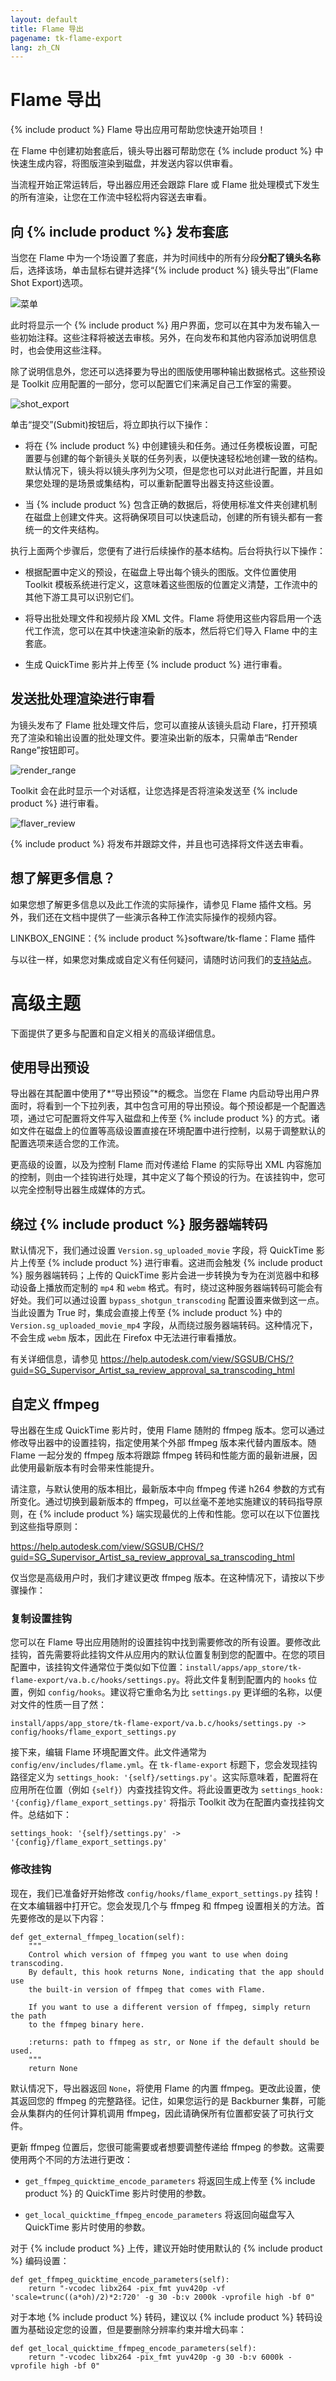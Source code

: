 ```yaml
---
layout: default
title: Flame 导出
pagename: tk-flame-export
lang: zh_CN
---
```


# Flame 导出

{% include product %} Flame 导出应用可帮助您快速开始项目！

在 Flame 中创建初始套底后，镜头导出器可帮助您在 {% include product %} 中快速生成内容，将图版渲染到磁盘，并发送内容以供审看。

当流程开始正常运转后，导出器应用还会跟踪 Flare 或 Flame 批处理模式下发生的所有渲染，让您在工作流中轻松将内容送去审看。

## 向 {% include product %} 发布套底

当您在 Flame 中为一个场设置了套底，并为时间线中的所有分段**分配了镜头名称**后，选择该场，单击鼠标右键并选择“{% include product %} 镜头导出”(Flame Shot Export)选项。

![菜单](../images/apps/flame-export-menu.png)

此时将显示一个 {% include product %} 用户界面，您可以在其中为发布输入一些初始注释。这些注释将被送去审核。另外，在向发布和其他内容添加说明信息时，也会使用这些注释。

除了说明信息外，您还可以选择要为导出的图版使用哪种输出数据格式。这些预设是 Toolkit 应用配置的一部分，您可以配置它们来满足自己工作室的需要。

![shot_export](../images/apps/flame-export-shot_export.png)

单击“提交”(Submit)按钮后，将立即执行以下操作：

- 将在 {% include product %} 中创建镜头和任务。通过任务模板设置，可配置要与创建的每个新镜头关联的任务列表，以便快速轻松地创建一致的结构。默认情况下，镜头将以镜头序列为父项，但是您也可以对此进行配置，并且如果您处理的是场景或集结构，可以重新配置导出器支持这些设置。

- 当 {% include product %} 包含正确的数据后，将使用标准文件夹创建机制在磁盘上创建文件夹。这将确保项目可以快速启动，创建的所有镜头都有一套统一的文件夹结构。

执行上面两个步骤后，您便有了进行后续操作的基本结构。后台将执行以下操作：

- 根据配置中定义的预设，在磁盘上导出每个镜头的图版。文件位置使用 Toolkit 模板系统进行定义，这意味着这些图版的位置定义清楚，工作流中的其他下游工具可以识别它们。

- 将导出批处理文件和视频片段 XML 文件。Flame 将使用这些内容启用一个迭代工作流，您可以在其中快速渲染新的版本，然后将它们导入 Flame 中的主套底。

- 生成 QuickTime 影片并上传至 {% include product %} 进行审看。


## 发送批处理渲染进行审看

为镜头发布了 Flame 批处理文件后，您可以直接从该镜头启动 Flare，打开预填充了渲染和输出设置的批处理文件。要渲染出新的版本，只需单击“Render Range”按钮即可。

![render_range](../images/apps/flame-export-render_range.png)

Toolkit 会在此时显示一个对话框，让您选择是否将渲染发送至 {% include product %} 进行审看。

![flaver_review](../images/apps/flame-export-flare_review.png)

{% include product %} 将发布并跟踪文件，并且也可选择将文件送去审看。

## 想了解更多信息？

如果您想了解更多信息以及此工作流的实际操作，请参见 Flame 插件文档。另外，我们还在文档中提供了一些演示各种工作流实际操作的视频内容。

LINKBOX_ENGINE：{% include product %}software/tk-flame：Flame 插件

与以往一样，如果您对集成或自定义有任何疑问，请随时访问我们的[支持站点](https://knowledge.autodesk.com/zh-hans/contact-support)。

# 高级主题

下面提供了更多与配置和自定义相关的高级详细信息。

## 使用导出预设

导出器在其配置中使用了*“导出预设”*的概念。当您在 Flame 内启动导出用户界面时，将看到一个下拉列表，其中包含可用的导出预设。每个预设都是一个配置选项，通过它可配置将文件写入磁盘和上传至 {% include product %} 的方式。诸如文件在磁盘上的位置等高级设置直接在环境配置中进行控制，以易于调整默认的配置选项来适合您的工作流。

更高级的设置，以及为控制 Flame 而对传递给 Flame 的实际导出 XML 内容施加的控制，则由一个挂钩进行处理，其中定义了每个预设的行为。在该挂钩中，您可以完全控制导出器生成媒体的方式。

## 绕过 {% include product %} 服务器端转码
默认情况下，我们通过设置 `Version.sg_uploaded_movie` 字段，将 QuickTime 影片上传至 {% include product %} 进行审看。这进而会触发 {% include product %} 服务器端转码；上传的 QuickTime 影片会进一步转换为专为在浏览器中和移动设备上播放而定制的 `mp4` 和 `webm` 格式。有时，绕过这种服务器端转码可能会有好处。我们可以通过设置 `bypass_shotgun_transcoding` 配置设置来做到这一点。当此设置为 True 时，集成会直接上传至 {% include product %} 中的 `Version.sg_uploaded_movie_mp4` 字段，从而绕过服务器端转码。这种情况下，不会生成 `webm` 版本，因此在 Firefox 中无法进行审看播放。

有关详细信息，请参见 https://help.autodesk.com/view/SGSUB/CHS/?guid=SG_Supervisor_Artist_sa_review_approval_sa_transcoding_html

## 自定义 ffmpeg

导出器在生成 QuickTime 影片时，使用 Flame 随附的 ffmpeg 版本。您可以通过修改导出器中的设置挂钩，指定使用某个外部 ffmpeg 版本来代替内置版本。随 Flame 一起分发的 ffmpeg 版本将跟踪 ffmpeg 转码和性能方面的最新进展，因此使用最新版本有时会带来性能提升。

请注意，与默认使用的版本相比，最新版本中向 ffmpeg 传递 h264 参数的方式有所变化。通过切换到最新版本的 ffmpeg，可以丝毫不差地实施建议的转码指导原则，在 {% include product %} 端实现最优的上传和性能。您可以在以下位置找到这些指导原则：

https://help.autodesk.com/view/SGSUB/CHS/?guid=SG_Supervisor_Artist_sa_review_approval_sa_transcoding_html

仅当您是高级用户时，我们才建议更改 ffmpeg 版本。在这种情况下，请按以下步骤操作：

### 复制设置挂钩

您可以在 Flame 导出应用随附的设置挂钩中找到需要修改的所有设置。要修改此挂钩，首先需要将此挂钩文件从应用内的默认位置复制到您的配置中。在您的项目配置中，该挂钩文件通常位于类似如下位置：`install/apps/app_store/tk-flame-export/va.b.c/hooks/settings.py`。将此文件复制到配置内的 `hooks` 位置，例如 `config/hooks`。建议将它重命名为比 `settings.py` 更详细的名称，以便对文件的性质一目了然：

```
install/apps/app_store/tk-flame-export/va.b.c/hooks/settings.py -> config/hooks/flame_export_settings.py
```

接下来，编辑 Flame 环境配置文件。此文件通常为 `config/env/includes/flame.yml`。在 `tk-flame-export` 标题下，您会发现挂钩路径定义为 `settings_hook: '{self}/settings.py'`。这实际意味着，配置将在应用所在位置（例如 `{self}`）内查找挂钩文件。将此设置更改为 `settings_hook: '{config}/flame_export_settings.py'` 将指示 Toolkit 改为在配置内查找挂钩文件。总结如下：

```
settings_hook: '{self}/settings.py' -> '{config}/flame_export_settings.py'
```

### 修改挂钩

现在，我们已准备好开始修改 `config/hooks/flame_export_settings.py` 挂钩！在文本编辑器中打开它。您会发现几个与 ffmpeg 和 ffmpeg 设置相关的方法。首先要修改的是以下内容：

```
def get_external_ffmpeg_location(self):
    """
    Control which version of ffmpeg you want to use when doing transcoding.
    By default, this hook returns None, indicating that the app should use
    the built-in version of ffmpeg that comes with Flame.

    If you want to use a different version of ffmpeg, simply return the path
    to the ffmpeg binary here.

    :returns: path to ffmpeg as str, or None if the default should be used.
    """
    return None
```

默认情况下，导出器返回 `None`，将使用 Flame 的内置 ffmpeg。更改此设置，使其返回您的 ffmpeg 的完整路径。记住，如果您运行的是 Backburner 集群，可能会从集群内的任何计算机调用 ffmpeg，因此请确保所有位置都安装了可执行文件。

更新 ffmpeg 位置后，您很可能需要或者想要调整传递给 ffmpeg 的参数。这需要使用两个不同的方法进行更改：

- `get_ffmpeg_quicktime_encode_parameters` 将返回生成上传至 {% include product %} 的 QuickTime 影片时使用的参数。

- `get_local_quicktime_ffmpeg_encode_parameters` 将返回向磁盘写入 QuickTime 影片时使用的参数。

对于 {% include product %} 上传，建议开始时使用默认的 {% include product %} 编码设置：

```
def get_ffmpeg_quicktime_encode_parameters(self):
    return "-vcodec libx264 -pix_fmt yuv420p -vf 'scale=trunc((a*oh)/2)*2:720' -g 30 -b:v 2000k -vprofile high -bf 0"
```

对于本地 {% include product %} 转码，建议以 {% include product %} 转码设置为基础设定您的设置，但是要删除分辨率约束并增大码率：

```
def get_local_quicktime_ffmpeg_encode_parameters(self):
    return "-vcodec libx264 -pix_fmt yuv420p -g 30 -b:v 6000k -vprofile high -bf 0"
```

